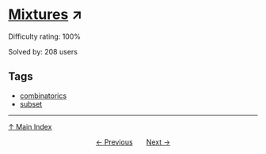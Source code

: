 # [Mixtures](https://projecteuler.net/problem=478) ↗️

Difficulty rating: 100%

Solved by: 208 users
## Tags

- [combinatorics](../tags/combinatorics.md)
- [subset](../tags/subset.md)



---

[↑ Main Index](../README.md)


<div align=center><a href='477.md'>← Previous</a> &nbsp;&nbsp; &nbsp;&nbsp;  <a href='479.md'>Next →</a></div>
